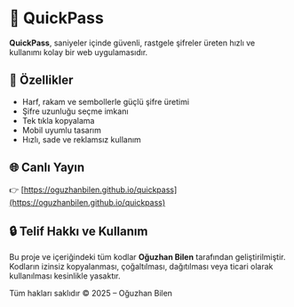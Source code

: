 # 🔐 QuickPass

**QuickPass**, saniyeler içinde güvenli, rastgele şifreler üreten hızlı ve kullanımı kolay bir web uygulamasıdır.

## 🚀 Özellikler

- Harf, rakam ve sembollerle güçlü şifre üretimi  
- Şifre uzunluğu seçme imkanı  
- Tek tıkla kopyalama  
- Mobil uyumlu tasarım  
- Hızlı, sade ve reklamsız kullanım

## 🌐 Canlı Yayın

👉 [https://oguzhanbilen.github.io/quickpass](https://oguzhanbilen.github.io/quickpass)

## 🔒 Telif Hakkı ve Kullanım

Bu proje ve içeriğindeki tüm kodlar **Oğuzhan Bilen** tarafından geliştirilmiştir.  
Kodların izinsiz kopyalanması, çoğaltılması, dağıtılması veya ticari olarak kullanılması kesinlikle yasaktır.  

Tüm hakları saklıdır © 2025 – Oğuzhan Bilen
